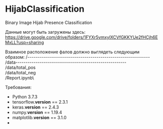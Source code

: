 # HijabClassification
Binary Image Hijab Presence Classification

Данные могут быть загружены здесь:
https://drive.google.com/drive/folders/1FYXr5vmxylXCVfGKKYUe2fHCjh6EMxLL?usp=sharing

Взаимное расположение фалов должно выглядеть следующим образом:
/--------------------------------------------------------------\
  /data--------------------------------------------------------\
    /data/total_pos\
    /data/total_neg\
/Report.ipynb\

Требования:
- Python 3.7.3
- tensorflow.__version__ == 2.3.1
- keras.__version__ == 2.4.3
- numpy.__version__ == 1.19.4
- matplotlib.__version__ == 3.1.0
- 
